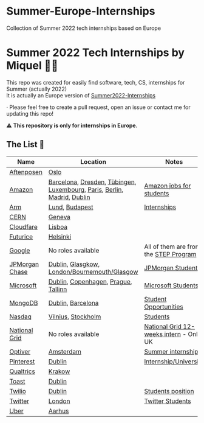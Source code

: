 # Summer-Europe-Internships
Collection of Summer 2022 tech internships  based on Europe
# Summer 2022 Tech Internships by Miquel 👩‍💻
This repo was created for easily find software, tech, CS, internships for Summer (actually 2022)                                                            
It is actually an Europe version of [Summer2022-Internships](https://github.com/pittcsc/Summer2022-Internships)

· Please feel free to create a pull request, open an issue or contact me for updating this repo!

:warning: **This repository is only for internships in Europe.**

## The List 👔

| Name  |  Location |  Notes |
|---|---|-------------|
| [Aftenposen](https://www.linkedin.com/company/aftenposten/) | [Oslo](https://emp.jobylon.com/applications/jobs/105303/create/) ||
| [Amazon](https://www.amazon.jobs/) | [Barcelona](https://www.amazon.jobs/es/jobs/1709010/software-development-engineer-internship-2022-barcelona-spain),  [Dresden](https://www.amazon.jobs/es/jobs/1793688/software-development-engineer-internship-2022-dresden-germany), [Tübingen](https://www.amazon.jobs/es/jobs/1793680/software-development-engineer-internship-4-6-months-2022-tubingen-germany), [Luxembourg](https://www.amazon.jobs/es/jobs/1775442/software-development-engineer-internship-2022-luxembourg), [Paris](https://www.amazon.jobs/es/jobs/1759152/stage-ingenieur-en-developpement-logiciel-sde-fr-h-f), [Berlin](https://www.amazon.jobs/es/jobs/1729097/software-development-engineer-intern-2022-berlin), [Madrid](https://www.amazon.jobs/es/jobs/1709009/software-development-engineer-internship-2022-madrid-spain), [Dublin](https://www.amazon.jobs/es/jobs/1694116/software-development-engineer-internship-2022-dublin) | [Amazon jobs for students](https://www.amazon.jobs/es/teams/internships-for-students) |
| [Arm](https://careers.arm.com/)| [Lund](https://careers.arm.com/job/lund/ml-software-engineering-internship-summer-2022/33099/18274627264), [Budapest](https://careers.arm.com/job/budapest/2022-software-engineer-intern/33099/19507006560) |[Internships](https://careers.arm.com/search-jobs?acm=8097040&alrpm=ALL&ascf=[%7B%22key%22:%22ALL%22,%22value%22:%22%22%7D])|
| [CERN](https://home.cern/) | [Geneva](https://jobs.smartrecruiters.com/ni/CERN/bb3ce4d8-a9e3-4cac-a3f4-afc1fd4dc727-short-term-internship-2022) | |
| [Cloudfare](https://www.cloudflare.com/careers/) | [Lisboa](https://www.linkedin.com/jobs/view/2751188076/?refId=660dfc84-f5b5-49b5-98d5-7547f7602f3f) ||
| [Futurice](https://futurice.com/careers) | [Helsinki](https://futurice.com/careers/software-developer-summer-trainee-2022-helsinki) ||
| [Google](https://careers.google.com/) | No roles available | All of them are from the [STEP Program](https://buildyourfuture.withgoogle.com/programs/step/) |
| [JPMorgan Chase](https://careers.jpmorgan.com/us/en/students/programs) | [Dublin](https://jpmc.fa.oraclecloud.com/hcmUI/CandidateExperience/en/sites/CX_1001/job/210121949/?utm_medium=jobshare), [Glasgkow](https://jpmc.fa.oraclecloud.com/hcmUI/CandidateExperience/en/sites/CX_1001/job/210121947/?utm_medium=jobshare), [London/Bournemouth/Glasgow](https://jpmc.fa.oraclecloud.com/hcmUI/CandidateExperience/en/sites/CX_1001/job/210121315/?utm_medium=jobshare)  | [JPMorgan Students](https://careers.jpmorgan.com/us/en/students/programs/software-engineer-summer#careers-section7) |
| [Microsoft](https://careers.microsoft.com/us/en) | [Dublin](https://careers.microsoft.com/students/us/en/job/1091350/Software-engineering-Internship-opportunities-Ireland-Start-date-Summer-2022), [Copenhagen](https://careers.microsoft.com/students/us/en/job/1192240/Software-engineering-Internship-opportunities-in-Denmark-Start-date-Summer-2022), [Prague](https://careers.microsoft.com/students/us/en/job/1091346/Software-engineering-Internship-opportunities-Czech-Republic-Start-date-Summer-2022), [Tallinn](https://careers.microsoft.com/students/us/en/job/1091348/Software-engineering-Internship-opportunities-Estonia-Start-date-Summer-2022) | [Microsoft Students](https://careers.microsoft.com/students/us/en)|
| [MongoDB](https://www.mongodb.com/careers) | [Dublin](https://www.mongodb.com/careers/jobs/3713627), [Barcelona](https://www.mongodb.com/careers/jobs/3742777) | [Student Opportunities](https://www.mongodb.com/careers/departments/college-students) |
| [Nasdaq](https://nasdaq.wd1.myworkdayjobs.com/en-US/Global_External_Site?source=10129) | [Vilnius](https://nasdaqinc.contacthr.com/97903504), [Stockholm](https://nasdaq.wd1.myworkdayjobs.com/en-US/Global_External_Site/job/Sweden---Stockholm/XMLNAME-2022-Summer-Internship---Software-Engineering-Intern_R0009500?source=10129) | [Students](https://nasdaq.wd1.myworkdayjobs.com/Global_External_Site/3/refreshFacet/318c8bb6f553100021d223d9780d30be?source=10129)|
| [National Grid](https://careers.nationalgrid.com/) | No roles available | [National Grid 12-weeks intern](https://careers.nationalgrid.com/new-talent/undergraduates/12-week-summer-internship) - Only UK|
| [Optiver](https://www.optiver.com/working-at-optiver/career-opportunities/) | [Amsterdam](https://www.optiver.com/working-at-optiver/career-opportunities/990203/?gh_src=2af42e681us) | [Summer internships](https://www.optiver.com/internships/)|
| [Pinterest](https://www.pinterestcareers.com/) | [Dublin](https://www.pinterestcareers.com/job/14097616/) | [Internship/University](https://www.pinterestcareers.com/early-career/internship-university-grad-phd-programs/) |
| [Qualtrics](https://www.qualtrics.com/careers/us/en) | [Krakow](https://www.qualtrics.com/careers/us/en/job/QUALUS3676396EXTERNALENUS/Software-Engineering-Intern-Summer-2022?utm_source=careerarc&utm_medium=phenom-feeds&gh_src=6b4eb58a1) | |
| [Toast](https://careers.toasttab.com/) | [Dublin](https://boards.greenhouse.io/embed/job_app?token=3461165&gh_src=dbd19ebc1&s=LinkedIn&source=LinkedIn) ||
| [Twilio](https://www.twilio.com/company/jobs) | [Dublin](https://boards.greenhouse.io/twilio/jobs/3662957?t=cyu53e) | [Students position](https://www.twilio.com/company/jobs?department=students#open-positions) |
| [Twitter](https://careers.twitter.com/) | [London](https://jobs.smartrecruiters.com/ni/Twitter2/434ede5b-2775-4628-aee5-fbd573936a25-2022-engineering-internships-europe-middle-east-africa-emea-) | [Twitter Students](https://careers.twitter.com/en/early-career.html) |
| [Uber](https://www.uber.com/us/en/careers/) | [Aarhus](https://university-uber.icims.com/jobs/109302/job?iis=marketing&iisn=Linkedin&iisp=paid&linkedin_sponsored=sponsored&rx_campaign=Linkedin1&rx_group=1462&rx_job=109302&rx_medium=post&rx_r=none&rx_source=Linkedin&rx_ts=20211103T060338Z&rx_viewer=ff74d6fb6afd11ec8227b31c4950d5dc16730add8510453cbd0a11ca9d42f7e7&mobile=false&width=1030&height=500&bga=true&needsRedirect=false&jan1offset=60&jun1offset=120) ||
